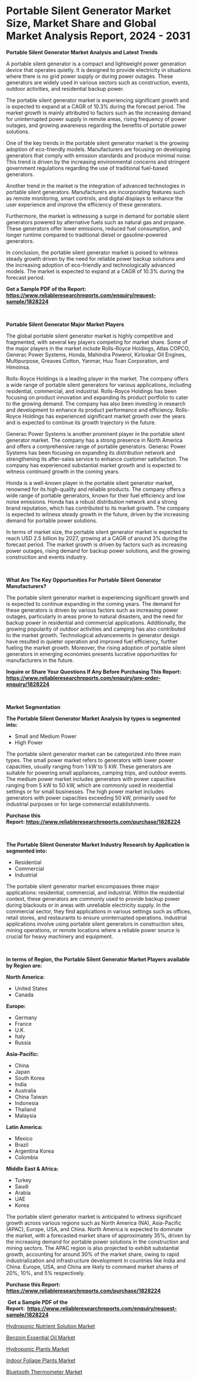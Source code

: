 <p><h1>Portable Silent Generator Market Size, Market Share and Global Market Analysis Report, 2024 - 2031</h1></p><p><strong>Portable Silent Generator Market Analysis and Latest Trends</strong></p>
<p><p>A portable silent generator is a compact and lightweight power generation device that operates quietly. It is designed to provide electricity in situations where there is no grid power supply or during power outages. These generators are widely used in various sectors such as construction, events, outdoor activities, and residential backup power.</p><p>The portable silent generator market is experiencing significant growth and is expected to expand at a CAGR of 10.3% during the forecast period. The market growth is mainly attributed to factors such as the increasing demand for uninterrupted power supply in remote areas, rising frequency of power outages, and growing awareness regarding the benefits of portable power solutions.</p><p>One of the key trends in the portable silent generator market is the growing adoption of eco-friendly models. Manufacturers are focusing on developing generators that comply with emission standards and produce minimal noise. This trend is driven by the increasing environmental concerns and stringent government regulations regarding the use of traditional fuel-based generators.</p><p>Another trend in the market is the integration of advanced technologies in portable silent generators. Manufacturers are incorporating features such as remote monitoring, smart controls, and digital displays to enhance the user experience and improve the efficiency of these generators.</p><p>Furthermore, the market is witnessing a surge in demand for portable silent generators powered by alternative fuels such as natural gas and propane. These generators offer lower emissions, reduced fuel consumption, and longer runtime compared to traditional diesel or gasoline-powered generators.</p><p>In conclusion, the portable silent generator market is poised to witness steady growth driven by the need for reliable power backup solutions and the increasing adoption of eco-friendly and technologically advanced models. The market is expected to expand at a CAGR of 10.3% during the forecast period.</p></p>
<p><strong>Get a Sample PDF of the Report:&nbsp; <a href="https://www.reliableresearchreports.com/enquiry/request-sample/1828224">https://www.reliableresearchreports.com/enquiry/request-sample/1828224</a></strong></p>
<p>&nbsp;</p>
<p><strong>Portable Silent Generator Major Market Players</strong></p>
<p><p>The global portable silent generator market is highly competitive and fragmented, with several key players competing for market share. Some of the major players in the market include Rolls-Royce Holdings, Atlas COPCO, Generac Power Systems, Honda, Mahindra Powerol, Kirloskar Oil Engines, Multipurpose, Greaves Cotton, Yanmar, Huu Toan Corporation, and Himoinsa.</p><p>Rolls-Royce Holdings is a leading player in the market. The company offers a wide range of portable silent generators for various applications, including residential, commercial, and industrial. Rolls-Royce Holdings has been focusing on product innovation and expanding its product portfolio to cater to the growing demand. The company has also been investing in research and development to enhance its product performance and efficiency. Rolls-Royce Holdings has experienced significant market growth over the years and is expected to continue its growth trajectory in the future.</p><p>Generac Power Systems is another prominent player in the portable silent generator market. The company has a strong presence in North America and offers a comprehensive range of portable generators. Generac Power Systems has been focusing on expanding its distribution network and strengthening its after-sales service to enhance customer satisfaction. The company has experienced substantial market growth and is expected to witness continued growth in the coming years.</p><p>Honda is a well-known player in the portable silent generator market, renowned for its high-quality and reliable products. The company offers a wide range of portable generators, known for their fuel efficiency and low noise emissions. Honda has a robust distribution network and a strong brand reputation, which has contributed to its market growth. The company is expected to witness steady growth in the future, driven by the increasing demand for portable power solutions.</p><p>In terms of market size, the portable silent generator market is expected to reach USD 2.5 billion by 2027, growing at a CAGR of around 3% during the forecast period. The market growth is driven by factors such as increasing power outages, rising demand for backup power solutions, and the growing construction and events industry.</p></p>
<p>&nbsp;</p>
<p><strong>What Are The Key Opportunities For Portable Silent Generator Manufacturers?</strong></p>
<p><p>The portable silent generator market is experiencing significant growth and is expected to continue expanding in the coming years. The demand for these generators is driven by various factors such as increasing power outages, particularly in areas prone to natural disasters, and the need for backup power in residential and commercial applications. Additionally, the growing popularity of outdoor activities and camping has also contributed to the market growth. Technological advancements in generator design have resulted in quieter operation and improved fuel efficiency, further fueling the market growth. Moreover, the rising adoption of portable silent generators in emerging economies presents lucrative opportunities for manufacturers in the future.</p></p>
<p><strong>Inquire or Share Your Questions If Any Before Purchasing This Report: <a href="https://www.reliableresearchreports.com/enquiry/pre-order-enquiry/1828224">https://www.reliableresearchreports.com/enquiry/pre-order-enquiry/1828224</a></strong></p>
<p>&nbsp;</p>
<p><strong>Market Segmentation</strong></p>
<p><strong>The Portable Silent Generator Market Analysis by types is segmented into:</strong></p>
<p><ul><li>Small and Medium Power</li><li>High Power</li></ul></p>
<p><p>The portable silent generator market can be categorized into three main types. The small power market refers to generators with lower power capacities, usually ranging from 1 kW to 5 kW. These generators are suitable for powering small appliances, camping trips, and outdoor events. The medium power market includes generators with power capacities ranging from 5 kW to 50 kW, which are commonly used in residential settings or for small businesses. The high power market includes generators with power capacities exceeding 50 kW, primarily used for industrial purposes or for large commercial establishments.</p></p>
<p><strong>Purchase this Report:&nbsp;<a href="https://www.reliableresearchreports.com/purchase/1828224">https://www.reliableresearchreports.com/purchase/1828224</a></strong></p>
<p>&nbsp;</p>
<p><strong>The Portable Silent Generator Market Industry Research by Application is segmented into:</strong></p>
<p><ul><li>Residential</li><li>Commercial</li><li>Industrial</li></ul></p>
<p><p>The portable silent generator market encompasses three major applications: residential, commercial, and industrial. Within the residential context, these generators are commonly used to provide backup power during blackouts or in areas with unreliable electricity supply. In the commercial sector, they find applications in various settings such as offices, retail stores, and restaurants to ensure uninterrupted operations. Industrial applications involve using portable silent generators in construction sites, mining operations, or remote locations where a reliable power source is crucial for heavy machinery and equipment.</p></p>
<p>&nbsp;</p>
<p><strong>In terms of Region, the Portable Silent Generator Market Players available by Region are:</strong></p>
<p>
    <p> <strong> North America: </strong>
        <ul>
            <li>United States</li>
            <li>Canada</li>
        </ul>
        </p> 
    <p> <strong> Europe: </strong>
        <ul>
            <li>Germany</li>
            <li>France</li>
            <li>U.K.</li>
            <li>Italy</li>
            <li>Russia</li>
        </ul>
        </p> 
    <p> <strong> Asia-Pacific: </strong>
        <ul>
            <li>China</li>
            <li>Japan</li>
            <li>South Korea</li>
            <li>India</li>
            <li>Australia</li>
            <li>China Taiwan</li>
            <li>Indonesia</li>
            <li>Thailand</li>
            <li>Malaysia</li>
        </ul>
        </p> 
    <p> <strong> Latin America: </strong>
        <ul>
            <li>Mexico</li>
            <li>Brazil</li>
            <li>Argentina Korea</li>
            <li>Colombia</li>
        </ul>
        </p> 
    <p> <strong> Middle East & Africa: </strong>
        <ul>
            <li>Turkey</li>
            <li>Saudi</li>
            <li>Arabia</li>
            <li>UAE</li>
            <li>Korea</li>
        </ul>
    </p>
    </p>
<p><p>The portable silent generator market is anticipated to witness significant growth across various regions such as North America (NA), Asia-Pacific (APAC), Europe, USA, and China. North America is expected to dominate the market, with a forecasted market share of approximately 35%, driven by the increasing demand for portable power solutions in the construction and mining sectors. The APAC region is also projected to exhibit substantial growth, accounting for around 30% of the market share, owing to rapid industrialization and infrastructure development in countries like India and China. Europe, USA, and China are likely to command market shares of 20%, 10%, and 5% respectively.</p></p>
<p><strong>Purchase this Report: <a href="https://www.reliableresearchreports.com/purchase/1828224">https://www.reliableresearchreports.com/purchase/1828224</a></strong></p>
<p>&nbsp;<strong>Get a Sample PDF of the Report:&nbsp;&nbsp;<a href="https://www.reliableresearchreports.com/enquiry/request-sample/1828224">https://www.reliableresearchreports.com/enquiry/request-sample/1828224</a></strong></p>
<p><strong></strong></p>
<p><p><a href="https://medium.com/@loririce03/hydroponic-nutrient-solution-market-report-reveals-the-latest-trends-and-growth-opportunities-of-8ba807355030">Hydroponic Nutrient Solution Market</a></p><p><a href="https://medium.com/@loririce03/benzoin-essential-oil-market-share-evolution-and-market-growth-trends-2023-2030-8f33be72b781">Benzoin Essential Oil Market</a></p><p><a href="https://medium.com/@loririce03/hydroponic-plants-market-analysis-its-cagr-market-segmentation-and-global-industry-overview-49ab3f0fcbde">Hydroponic Plants Market</a></p><p><a href="https://medium.com/@loririce03/analyzing-indoor-foliage-plants-market-global-industry-perspective-and-forecast-2023-to-2030-beafcabc0357">Indoor Foliage Plants Market</a></p><p><a href="https://medium.com/@loririce03/bluetooth-thermometer-market-report-reveals-the-latest-trends-and-growth-opportunities-of-this-4ba991b26729">Bluetooth Thermometer Market</a></p></p>